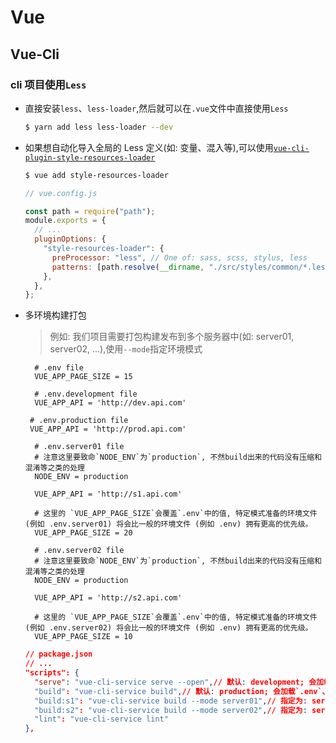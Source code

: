 # Vue

## Vue-Cli

### cli 项目使用`Less`

- 直接安装`less`、`less-loader`,然后就可以在`.vue`文件中直接使用`Less`

  ```sh
  $ yarn add less less-loader --dev
  ```

- 如果想自动化导入全局的 Less 定义(如: 变量、混入等),可以使用[`vue-cli-plugin-style-resources-loader`](https://www.npmjs.com/package/vue-cli-plugin-style-resources-loader)

  ```sh
  $ vue add style-resources-loader
  ```

  ```js
  // vue.config.js

  const path = require("path");
  module.exports = {
    // ...
    pluginOptions: {
      "style-resources-loader": {
        preProcessor: "less", // One of: sass, scss, stylus, less
        patterns: [path.resolve(__dirname, "./src/styles/common/*.less")],
      },
    },
  };
  ```

- 多环境构建打包

  > 例如: 我们项目需要打包构建发布到多个服务器中(如: server01, server02, ...),使用`--mode`指定环境模式

  ```
    # .env file
    VUE_APP_PAGE_SIZE = 15
  ```

  ```
    # .env.development file
    VUE_APP_API = 'http://dev.api.com'
  ```

  ```
   # .env.production file
   VUE_APP_API = 'http://prod.api.com'
  ```

  ```
    # .env.server01 file
    # 注意这里要致命`NODE_ENV`为`production`, 不然build出来的代码没有压缩和混淆等之类的处理
    NODE_ENV = production

    VUE_APP_API = 'http://s1.api.com'

    # 这里的 `VUE_APP_PAGE_SIZE`会覆盖`.env`中的值, 特定模式准备的环境文件 (例如 .env.server01) 将会比一般的环境文件 (例如 .env) 拥有更高的优先级。
    VUE_APP_PAGE_SIZE = 20
  ```

  ```
    # .env.server02 file
    # 注意这里要致命`NODE_ENV`为`production`, 不然build出来的代码没有压缩和混淆等之类的处理
    NODE_ENV = production

    VUE_APP_API = 'http://s2.api.com'

    # 这里的 `VUE_APP_PAGE_SIZE`会覆盖`.env`中的值, 特定模式准备的环境文件 (例如 .env.server02) 将会比一般的环境文件 (例如 .env) 拥有更高的优先级。
    VUE_APP_PAGE_SIZE = 10

  ```

  ```json
  // package.json
  // ...
  "scripts": {
    "serve": "vue-cli-service serve --open",// 默认: development; 会加载`.env`、`.env.development`这两个配置文件
    "build": "vue-cli-service build",// 默认: production; 会加载`.env`、`.env.production`这两个配置文件
    "build:s1": "vue-cli-service build --mode server01",// 指定为: server01; 会加载`.env`、`.env.server01`这两个配置文件
    "build:s2": "vue-cli-service build --mode server02",// 指定为: server02; 会加载`.env`、`.env.server02`这两个配置文件
    "lint": "vue-cli-service lint"
  },
  ```
